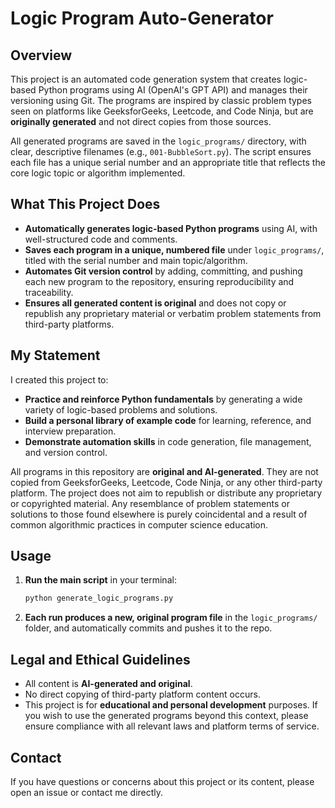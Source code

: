 # Logic Program Auto-Generator

## Overview

This project is an automated code generation system that creates logic-based Python programs using AI (OpenAI's GPT API) and manages their versioning using Git. The programs are inspired by classic problem types seen on platforms like GeeksforGeeks, Leetcode, and Code Ninja, but are **originally generated** and not direct copies from those sources.

All generated programs are saved in the `logic_programs/` directory, with clear, descriptive filenames (e.g., `001-BubbleSort.py`). The script ensures each file has a unique serial number and an appropriate title that reflects the core logic topic or algorithm implemented.

## What This Project Does

- **Automatically generates logic-based Python programs** using AI, with well-structured code and comments.
- **Saves each program in a unique, numbered file** under `logic_programs/`, titled with the serial number and main topic/algorithm.
- **Automates Git version control** by adding, committing, and pushing each new program to the repository, ensuring reproducibility and traceability.
- **Ensures all generated content is original** and does not copy or republish any proprietary material or verbatim problem statements from third-party platforms.

## My Statement

I created this project to:
- **Practice and reinforce Python fundamentals** by generating a wide variety of logic-based problems and solutions.
- **Build a personal library of example code** for learning, reference, and interview preparation.
- **Demonstrate automation skills** in code generation, file management, and version control.

All programs in this repository are **original and AI-generated**. They are not copied from GeeksforGeeks, Leetcode, Code Ninja, or any other third-party platform. The project does not aim to republish or distribute any proprietary or copyrighted material. Any resemblance of problem statements or solutions to those found elsewhere is purely coincidental and a result of common algorithmic practices in computer science education.

## Usage

1. **Run the main script** in your terminal:
   ```sh
   python generate_logic_programs.py
   ```
2. **Each run produces a new, original program file** in the `logic_programs/` folder, and automatically commits and pushes it to the repo.

## Legal and Ethical Guidelines

- All content is **AI-generated and original**.
- No direct copying of third-party platform content occurs.
- This project is for **educational and personal development** purposes. If you wish to use the generated programs beyond this context, please ensure compliance with all relevant laws and platform terms of service.

## Contact

If you have questions or concerns about this project or its content, please open an issue or contact me directly.
